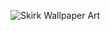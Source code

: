 ![Skirk Wallpaper Art](https://github.com/user-attachments/assets/38bff214-2b04-4e8e-a8da-19051b960830)
